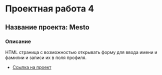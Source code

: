 # Проектная работа 4

## Название проекта: Mesto

### Описание

HTML страница с возможностью открывать форму для ввода имени и фамилии и записи их в поля профиля.

* [Ссылка на проект](https://parfenov-alexandr.github.io/mesto/)

